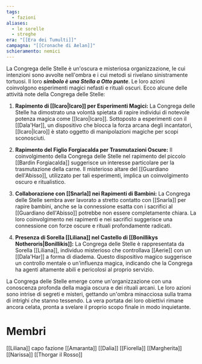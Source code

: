 ```yaml
---
tags:
  - fazioni
aliases:
  - le sorelle
  - streghe
era: "[[Era dei Tumulti]]"
campagna: "[[Cronache di Aelan]]"
schieramento: nemici
---
```

La Congrega delle Stelle è un'oscura e misteriosa organizzazione, le cui intenzioni sono avvolte nell'ombra e i cui metodi si rivelano sinistramente tortuosi. Il loro _**simbolo è una Stella a Otto punte**_. Le loro azioni coinvolgono esperimenti magici nefasti e rituali oscuri. Ecco alcune delle attività note della Congrega delle Stelle:

1. **Rapimento di [[Icaro|Icaro]] per Esperimenti Magici:** La Congrega delle Stelle ha dimostrato una volontà spietata di rapire individui di notevole potenza magica come [[Icaro|Icaro]]. Sottoposto a esperimenti con il [[Dala'Har]], un dispositivo che blocca la forza arcana degli incantatori, [[Icaro|Icaro]] è stato oggetto di manipolazioni magiche per scopi sconosciuti.
    
2. **Rapimento del Figlio Forgiacalda per Trasmutazioni Oscure:** Il coinvolgimento della Congrega delle Stelle nel rapimento del piccolo [[Bardin Forgiacalda]] suggerisce un interesse particolare per la trasmutazione della carne. Il misterioso altare del [[Guardiano dell'Abisso]], utilizzato per tali esperimenti, implica un coinvolgimento oscuro e ritualistico.
    
3. **Collaborazione con [[Snarla]] nei Rapimenti di Bambini:** La Congrega delle Stelle sembra aver lavorato a stretto contatto con [[Snarla]] per rapire bambini, anche se la connessione esatta con i sacrifici al [[Guardiano dell'Abisso]] potrebbe non essere completamente chiara. La loro coinvolgimento nei rapimenti e nei sacrifici suggerisce una connessione con forze oscure e rituali profondamente radicati.
    
4. **Presenza di Sorella [[Liliana]] nel Castello di [[Bonillikys Notheroris|Bonillikis]]:** La Congrega delle Stelle è rappresentata da Sorella [[Liliana]], individuo misterioso che controllava [[Aerie]] con un [[Dala'Har]] a forma di diadema. Questo dispositivo magico suggerisce un controllo mentale o un'influenza magica, indicando che la Congrega ha agenti altamente abili e pericolosi al proprio servizio.
    

La Congrega delle Stelle emerge come un'organizzazione con una conoscenza profonda della magia oscura e dei rituali arcani. Le loro azioni sono intrise di segreti e misteri, gettando un'ombra minacciosa sulla trama di intrighi che stanno tessendo. La vera portata dei loro obiettivi rimane ancora celata, pronta a svelare il proprio scopo finale in modo inquietante.
# Membri
[[Liliana]] capo fazione
[[Amaranta]]
[[Dalia]]
[[Fiorella]]
[[Margherita]]
[[Narissa]]
[[Thorgar il Rosso]]